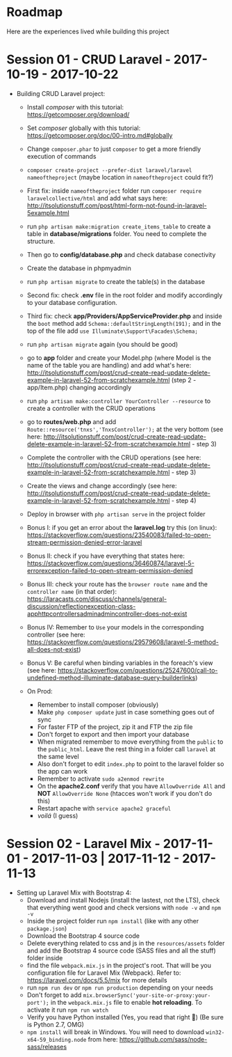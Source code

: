 # Roadmap

Here are the experiences lived while building this project

# Session 01 - CRUD Laravel - 2017-10-19 - 2017-10-22

* Building CRUD Laravel project:
  - Install *composer* with this tutorial: https://getcomposer.org/download/
  - Set *composer* globally with this tutorial: https://getcomposer.org/doc/00-intro.md#globally
  - Change `composer.phar` to just `composer` to get a more friendly execution of commands
  - `composer create-project --prefer-dist laravel/laravel nameoftheproject` (maybe location in `nameoftheproject` could fit?)
  - First fix: inside `nameoftheproject` folder run `composer require laravelcollective/html` and add what says here: http://itsolutionstuff.com/post/html-form-not-found-in-laravel-5example.html
  - run `php artisan make:migration create_items_table` to create a table in **database/migrations** folder. You need to complete the structure.
  - Then go to **config/database.php** and check database conectivity
  - Create the database in phpmyadmin
  - run `php artisan migrate` to create the table(s) in the database
  - Second fix: check **.env** file in the root folder and modify accordingly to your database configuration.
  - Third fix: check **app/Providers/AppServiceProvider.php** and inside the `boot` method add `Schema::defaultStringLength(191);` and in the top of the file add `use Illuminate\Support\Facades\Schema;`
  - run `php artisan migrate` again (you should be good)
  - go to **app** folder and create your Model.php (where Model is the name of the table you are handling) and add what's here: http://itsolutionstuff.com/post/crud-create-read-update-delete-example-in-laravel-52-from-scratchexample.html (step 2 - app/Item.php) changing accordingly
  - run `php artisan make:controller YourController --resource` to create a controller with the CRUD operations
  - go to **routes/web.php** and add `Route::resource('tnxs','TnxsController');` at the very bottom (see here: http://itsolutionstuff.com/post/crud-create-read-update-delete-example-in-laravel-52-from-scratchexample.html - step 3)
  - Complete the controller with the CRUD operations (see here: http://itsolutionstuff.com/post/crud-create-read-update-delete-example-in-laravel-52-from-scratchexample.html - step 3)
  - Create the views and change accordingly (see here: http://itsolutionstuff.com/post/crud-create-read-update-delete-example-in-laravel-52-from-scratchexample.html - step 4)
  - Deploy in browser with `php artisan serve` in the project folder
  - Bonus I: if you get an error about the **laravel.log** try this (on linux): https://stackoverflow.com/questions/23540083/failed-to-open-stream-permission-denied-error-laravel
  - Bonus II: check if you have everything that states here: https://stackoverflow.com/questions/36460874/laravel-5-errorexception-failed-to-open-stream-permission-denied
  - Bonus III: check your route has the `browser route name` and the `controller name` (in that order): https://laracasts.com/discuss/channels/general-discussion/reflectionexception-class-apphttpcontrollersadminadmincontroller-does-not-exist
  - Bonus IV: Remember to `Use` your models in the corresponding controller (see here: https://stackoverflow.com/questions/29579608/laravel-5-method-all-does-not-exist)
  - Bonus V: Be careful when binding variables in the foreach's view (see here: https://stackoverflow.com/questions/25247600/call-to-undefined-method-illuminate-database-query-builderlinks)

  - On Prod:
    * Remember to install composer (obviously)
    * Make `php composer update` just in case something goes out of sync
    * For faster FTP of the project, zip it and FTP the zip file
    * Don't forget to export and then import your database
    * When migrated remember to move everything from the `public` to the `public_html`. Leave the rest thing in a folder call `laravel` at the same level
    * Also don't forget to edit `index.php` to point to the laravel folder so the app can work
    * Remember to activate `sudo a2enmod rewrite`
    * On the **apache2.conf** verify that you have `AllowOverride All` and **NOT** `AllowOverride None` (htacces won't work if you don't do this)
    * Restart apache with `service apache2 graceful`
    * _voilá_ (I guess)

# Session 02 - Laravel Mix - 2017-11-01 - 2017-11-03 | 2017-11-12 - 2017-11-13

* Setting up Laravel Mix with Bootstrap 4:
  - Download and install Nodejs (install the lastest, not the LTS), check that everything went good and check versions with `node -v` and `npm -v`
  - Inside the project folder run `npm install` (like with any other `package.json`)
  - Download the Bootstrap 4 source code
  - Delete everything related to css and js in the `resources/assets` folder and add the Bootstrap 4 source code (SASS files and all the stuff) folder inside
  - find the file `webpack.mix.js` in the project's root. That will be you configuration file for Laravel Mix (Webpack). Refer to: https://laravel.com/docs/5.5/mix for more details
  - run `npm run dev` or `npm run production` depending on your needs
  - Don't forget to add `mix.browserSync('your-site-or-proxy:your-port');` in the `webpack.mix.js` file to enable **hot reloading**. To activate it run `npm run watch`
  - Verify you have Python installed (Yes, you read that right :facepalm:) (Be sure is Python 2.7, OMG)
  - `npm install` will break in Windows. You will need to download `win32-x64-59_binding.node` from here: https://github.com/sass/node-sass/releases
